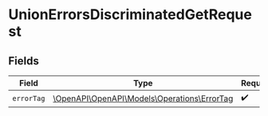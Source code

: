 # UnionErrorsDiscriminatedGetRequest


## Fields

| Field                                                                              | Type                                                                               | Required                                                                           | Description                                                                        |
| ---------------------------------------------------------------------------------- | ---------------------------------------------------------------------------------- | ---------------------------------------------------------------------------------- | ---------------------------------------------------------------------------------- |
| `errorTag`                                                                         | [\OpenAPI\OpenAPI\Models\Operations\ErrorTag](../../Models/Operations/ErrorTag.md) | :heavy_check_mark:                                                                 | N/A                                                                                |